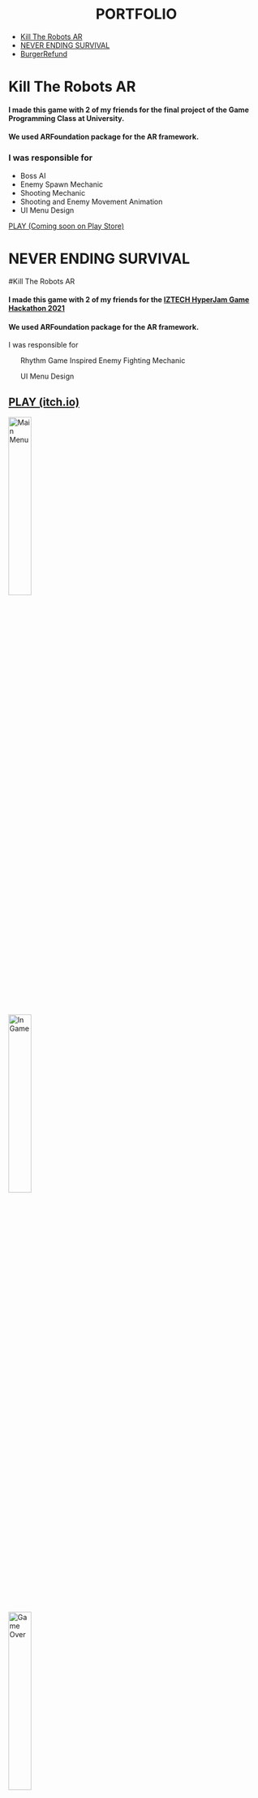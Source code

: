<h1 align="center">PORTFOLIO</h1>


* <a href="#Kill-The-Robots-AR">Kill The Robots AR</a></li>
* <a href="#NEVER-ENDING-SURVIVAL">NEVER ENDING SURVIVAL</a></li>
* <a href="#Burger-Refund">BurgerRefund</a></li>

  
# Kill The Robots AR
#### I made this game with 2 of my friends for the final project of the Game Programming Class at University.
#### We used ARFoundation package for the AR framework.

### I was responsible for 
* Boss AI
* Enemy Spawn Mechanic
* Shooting Mechanic
* Shooting and Enemy Movement Animation
* UI Menu Design

<a href="https://play.google.com/store/apps?gl=TR" target="_blank">PLAY (Coming soon on Play Store)</a>

# NEVER ENDING SURVIVAL

#Kill The Robots AR
#### I made this game with 2 of my friends for the <a href="https://itch.io/jam/iztech-hyperjam/rate/974266" target="_blank"> IZTECH HyperJam Game Hackathon 2021 </a> 
#### We used ARFoundation package for the AR framework.

I was responsible for 
<ul>Rhythm Game Inspired Enemy Fighting Mechanic</ul>
<ul></ul>
<ul>UI Menu Design</ul>

## <a href="https://itch.io/jam/iztech-hyperjam/rate/974266" target="_blank">PLAY (itch.io)</a>

<div class="row">
  <div class="column">
    <a href="https://itch.io/jam/iztech-hyperjam/rate/974266"><img src="https://i.imgur.com/3zOk9O1.png" alt="Main Menu"  style="float: left; width: 30%; margin-right: 1%; margin-bottom: 0.5em;"></a>
  </div>
  <div class="column">
    <a href="https://itch.io/jam/iztech-hyperjam/rate/974266"><img src="https://img.itch.zone/aW1hZ2UvOTc0MjY2LzU1MzI3OTIucG5n/original/R%2B4Q7K.png" alt="In Game"  style="float: left; width: 30%; margin-right: 1%; margin-bottom: 0.5em;"></a>
  </div>
  <div class="column">
    <a href="https://itch.io/jam/iztech-hyperjam/rate/974266"><img src="https://img.itch.zone/aW1hZ2UvOTc0MjY2LzU1MzI3OTEucG5n/original/Sc7Xu%2B.png" alt="Game Over"  style="float: left; width: 30%; margin-right: 1%; margin-bottom: 0.5em;"></a>
  </div>
</div>

# Burger Refund
#### Burger Refund made for <a href="https://itch.io/jam/atom-gamejam" target="_blank">Atom Game Jam 2020</a> with Unity in 2 days

### Made with unity. Graphics made with Aseprite

### All assets created by me and <a href="https://github.com/SelenSonmez" target="_blank">my sister</a> 

### All codes written by me

## <a href="https://yellow-magic-studio.itch.io/burger-refund" target="_blank">PLAY (itch.io)</a>

<a href="https://yellow-magic-studio.itch.io/burger-refund"><img src="https://img.itch.zone/aW1hZ2UvNzcxMTQ2LzQzNDM3NzAuZ2lm/original/nM6ScO.gif" title="KutsalBurger" alt="KutsalBurger"></a>

<a href="https://yellow-magic-studio.itch.io/burger-refund"><img src="https://img.itch.zone/aW1hZ2UvNzcxMTQ2LzQzNDM3ODUuZ2lm/original/YGvLbh.gif" title="KutsalBurger" alt="KutsalBurger"></a>


